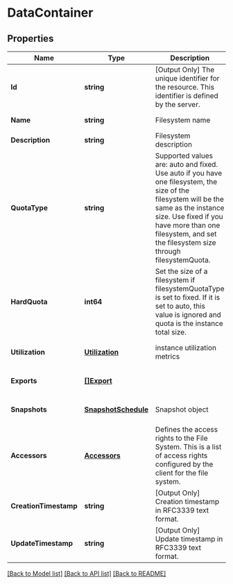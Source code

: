 # DataContainer

## Properties
Name | Type | Description | Notes
------------ | ------------- | ------------- | -------------
**Id** | **string** | [Output Only] The unique identifier for the resource. This identifier is defined by the server. | [optional] [default to null]
**Name** | **string** | Filesystem name | [default to null]
**Description** | **string** | Filesystem description | [default to null]
**QuotaType** | **string** | Supported values are: auto and fixed. Use auto if you have one filesystem, the size of the filesystem will be the same as the instance size. Use fixed if you have more than one filesystem, and set the filesystem size through filesystemQuota. | [default to null]
**HardQuota** | **int64** | Set the size of a filesystem if filesystemQuotaType is set to fixed. If it is set to auto, this value is ignored and quota is the instance total size. | [optional] [default to 0]
**Utilization** | [**Utilization**](utilization.md) | instance utilization metrics | [optional] [default to null]
**Exports** | [**[]Export**](export.md) |  | [optional] [default to null]
**Snapshots** | [**SnapshotSchedule**](snapshot_schedule.md) | Snapshot object | [optional] [default to null]
**Accessors** | [**Accessors**](accessors.md) | Defines the access rights to the File System. This is a list of access rights configured by the client for the file system. | [optional] [default to null]
**CreationTimestamp** | **string** | [Output Only] Creation timestamp in RFC3339 text format. | [optional] [default to null]
**UpdateTimestamp** | **string** | [Output Only] Update timestamp in RFC3339 text format. | [optional] [default to null]

[[Back to Model list]](../README.md#documentation-for-models) [[Back to API list]](../README.md#documentation-for-api-endpoints) [[Back to README]](../README.md)


